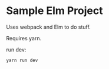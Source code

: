 # Sample Elm Project

Uses webpack and Elm to do stuff.

Requires yarn.

run dev:

```
yarn run dev
```
